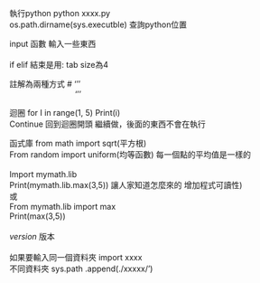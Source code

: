 執行python  python xxxx.py<br>
os.path.dirname(sys.executble) 查詢python位置<br>


input  函數 輸入一些東西<br>
<br>
if elif  結束是用: tab size為4<br>

註解為兩種方式 #     ‘’’ <br>
 &emsp;&emsp;&emsp;&emsp;&emsp;&emsp;&emsp;&emsp; ‘’’<br>

迴圈 		for I in range(1, 5)       Print(i)<br>
            Continue 回到迴圈開頭 繼續做，後面的東西不會在執行<br>

函式庫   from math import sqrt(平方根)<br>
         From random import uniform(均等函數) 每一個點的平均值是一樣的<br>
<br>
         Import mymath.lib<br>
         Print(mymath.lib.max(3,5))  讓人家知道怎麼來的 增加程式可讀性)<br>
         或<br>
         From mymath.lib import max<br>
         Print(max(3,5))<br>
         <br>
_version_ 版本<br>
<br>
如果要輸入同一個資料夾 import xxxx<br>
          不同資料夾  sys.path .append(./xxxxx/’)<br>
       


